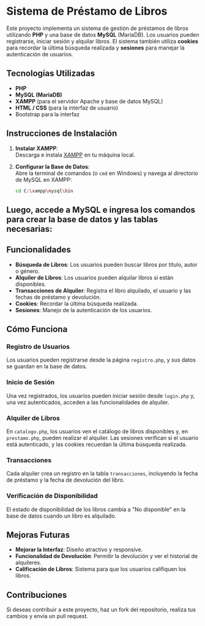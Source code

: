 
# Sistema de Préstamo de Libros

Este proyecto implementa un sistema de gestión de préstamos de libros utilizando **PHP** y una base de datos **MySQL** (MariaDB). Los usuarios pueden registrarse, iniciar sesión y alquilar libros. El sistema también utiliza **cookies** para recordar la última búsqueda realizada y **sesiones** para manejar la autenticación de usuarios.

## Tecnologías Utilizadas

- **PHP**
- **MySQL (MariaDB)**
- **XAMPP** (para el servidor Apache y base de datos MySQL)
- **HTML / CSS** (para la interfaz de usuario)
- Bootstrap para la interfaz

## Instrucciones de Instalación

1. **Instalar XAMPP**:  
   Descarga e instala [XAMPP](https://www.apachefriends.org/index.html) en tu máquina local.

2. **Configurar la Base de Datos**:  
   Abre la terminal de comandos (o `cmd` en Windows) y navega al directorio de MySQL en XAMPP:

   ```bash
   cd C:\xampp\mysql\bin

## Luego, accede a MySQL e ingresa los comandos para crear la base de datos y las tablas necesarias:
    

## Funcionalidades

- **Búsqueda de Libros**: Los usuarios pueden buscar libros por título, autor o género.
- **Alquiler de Libros**: Los usuarios pueden alquilar libros si están disponibles.
- **Transacciones de Alquiler**: Registra el libro alquilado, el usuario y las fechas de préstamo y devolución.
- **Cookies**: Recordar la última búsqueda realizada.
- **Sesiones**: Manejo de la autenticación de los usuarios.

## Cómo Funciona

### Registro de Usuarios
Los usuarios pueden registrarse desde la página `registro.php`, y sus datos se guardan en la base de datos.

### Inicio de Sesión
Una vez registrados, los usuarios pueden iniciar sesión desde `login.php` y, una vez autenticados, acceden a las funcionalidades de alquiler.

### Alquiler de Libros
En `catalogo.php`, los usuarios ven el catálogo de libros disponibles y, en `prestamo.php`, pueden realizar el alquiler. Las sesiones verifican si el usuario está autenticado, y las cookies recuerdan la última búsqueda realizada.

### Transacciones
Cada alquiler crea un registro en la tabla `transacciones`, incluyendo la fecha de préstamo y la fecha de devolución del libro.

### Verificación de Disponibilidad
El estado de disponibilidad de los libros cambia a "No disponible" en la base de datos cuando un libro es alquilado.

## Mejoras Futuras

- **Mejorar la Interfaz**: Diseño atractivo y responsive.
- **Funcionalidad de Devolución**: Permitir la devolución y ver el historial de alquileres.
- **Calificación de Libros**: Sistema para que los usuarios califiquen los libros.

## Contribuciones

Si deseas contribuir a este proyecto, haz un fork del repositorio, realiza tus cambios y envía un pull request.
